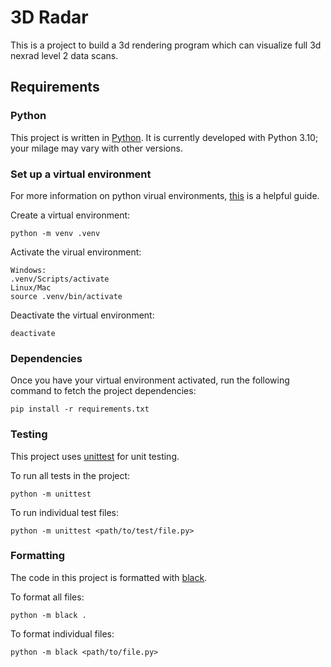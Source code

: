 # 3D Radar

This is a project to build a 3d rendering program which can visualize full 3d nexrad level 2 data scans.

## Requirements

### Python

This project is written in [Python](https://www.python.org/). It is currently developed with Python 3.10; your milage may vary with other versions.

### Set up a virtual environment

For more information on python virual environments, [this](https://realpython.com/python-virtual-environments-a-primer/) is a helpful guide.

Create a virtual environment:
```
python -m venv .venv
```
Activate the virual environment:
```
Windows:
.venv/Scripts/activate
Linux/Mac
source .venv/bin/activate
```
Deactivate the virtual environment:
```
deactivate
```
### Dependencies

Once you have your virtual environment activated, run the following command to fetch the project dependencies:
```
pip install -r requirements.txt
```

### Testing

This project uses [unittest](https://docs.python.org/3/library/unittest.html) for unit testing.

To run all tests in the project:
```
python -m unittest
```

To run individual test files:
```
python -m unittest <path/to/test/file.py>
```

### Formatting

The code in this project is formatted with [black](https://pypi.org/project/black/#description).

To format all files:
```
python -m black .
```

To format individual files:
```
python -m black <path/to/file.py>
```

